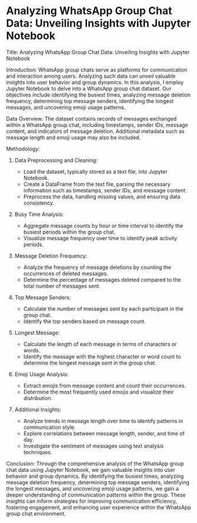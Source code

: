# Analyzing WhatsApp Group Chat Data: Unveiling Insights with Jupyter Notebook
Title: Analyzing WhatsApp Group Chat Data: Unveiling Insights with Jupyter Notebook

Introduction:
WhatsApp group chats serve as platforms for communication and interaction among users. Analyzing such data can unveil valuable insights into user behavior and group dynamics. In this analysis, I employ Jupyter Notebook to delve into a WhatsApp group chat dataset. Our objectives include identifying the busiest times, analyzing message deletion frequency, determining top message senders, identifying the longest messages, and uncovering emoji usage patterns.

Data Overview:
The dataset contains records of messages exchanged within a WhatsApp group chat, including timestamps, sender IDs, message content, and indicators of message deletion. Additional metadata such as message length and emoji usage may also be included.

Methodology:
1. Data Preprocessing and Cleaning:
   - Load the dataset, typically stored as a text file, into Jupyter Notebook.
   - Create a DataFrame from the text file, parsing the necessary information such as timestamps, sender IDs, and message content.
   - Preprocess the data, handling missing values, and ensuring data consistency.

2. Busy Time Analysis:
   - Aggregate message counts by hour or time interval to identify the busiest periods within the group chat.
   - Visualize message frequency over time to identify peak activity periods.

3. Message Deletion Frequency:
   - Analyze the frequency of message deletions by counting the occurrences of deleted messages.
   - Determine the percentage of messages deleted compared to the total number of messages sent.

4. Top Message Senders:
   - Calculate the number of messages sent by each participant in the group chat.
   - Identify the top senders based on message count.

5. Longest Message:
   - Calculate the length of each message in terms of characters or words.
   - Identify the message with the highest character or word count to determine the longest message sent in the group chat.

6. Emoji Usage Analysis:
   - Extract emojis from message content and count their occurrences.
   - Determine the most frequently used emojis and visualize their distribution.

7. Additional Insights:
   - Analyze trends in message length over time to identify patterns in communication style.
   - Explore correlations between message length, sender, and time of day.
   - Investigate the sentiment of messages using text analysis techniques.

Conclusion:
Through the comprehensive analysis of the WhatsApp group chat data using Jupyter Notebook, we gain valuable insights into user behavior and group dynamics. By identifying the busiest times, analyzing message deletion frequency, determining top message senders, identifying the longest messages, and uncovering emoji usage patterns, we gain a deeper understanding of communication patterns within the group. These insights can inform strategies for improving communication efficiency, fostering engagement, and enhancing user experience within the WhatsApp group chat environment.
